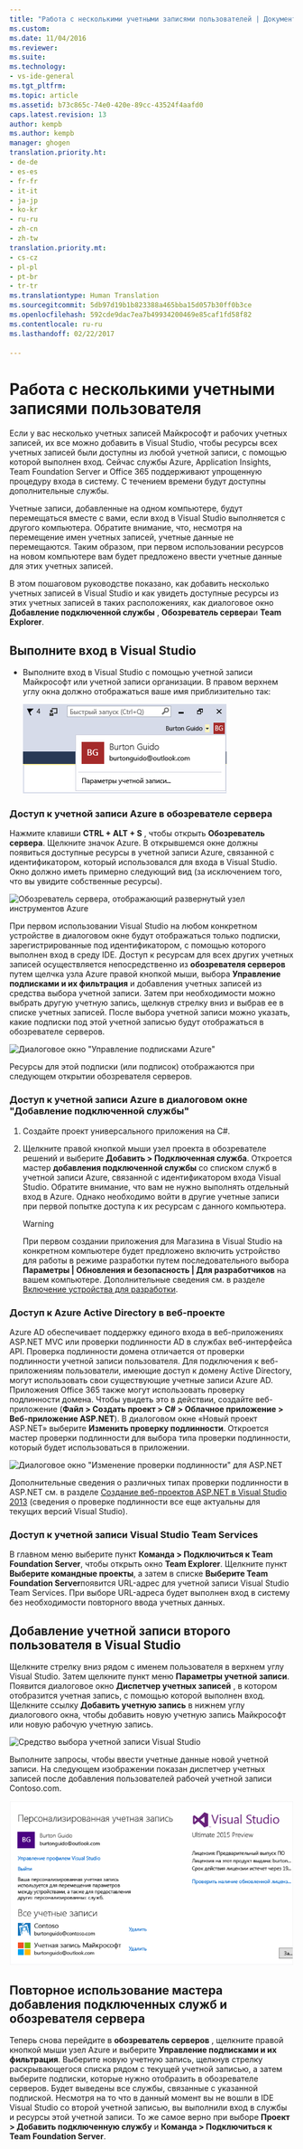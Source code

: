 ```yaml
---
title: "Работа с несколькими учетными записями пользователей | Документы Майкрософт"
ms.custom: 
ms.date: 11/04/2016
ms.reviewer: 
ms.suite: 
ms.technology:
- vs-ide-general
ms.tgt_pltfrm: 
ms.topic: article
ms.assetid: b73c865c-74e0-420e-89cc-43524f4aafd0
caps.latest.revision: 13
author: kempb
ms.author: kempb
manager: ghogen
translation.priority.ht:
- de-de
- es-es
- fr-fr
- it-it
- ja-jp
- ko-kr
- ru-ru
- zh-cn
- zh-tw
translation.priority.mt:
- cs-cz
- pl-pl
- pt-br
- tr-tr
ms.translationtype: Human Translation
ms.sourcegitcommit: 5db97d19b1b823388a465bba15d057b30ff0b3ce
ms.openlocfilehash: 592cde9dac7ea7b49934200469e85caf1fd58f82
ms.contentlocale: ru-ru
ms.lasthandoff: 02/22/2017

---
```

# <a name="work-with-multiple-user-accounts"></a>Работа с несколькими учетными записями пользователя
Если у вас несколько учетных записей Майкрософт и рабочих учетных записей, их все можно добавить в Visual Studio, чтобы ресурсы всех учетных записей были доступны из любой учетной записи, с помощью которой выполнен вход. Сейчас службы Azure, Application Insights, Team Foundation Server и Office 365 поддерживают упрощенную процедуру входа в систему. С течением времени будут доступны дополнительные службы.

 Учетные записи, добавленные на одном компьютере, будут перемещаться вместе с вами, если вход в Visual Studio выполняется с другого компьютера. Обратите внимание, что, несмотря на перемещение имен учетных записей, учетные данные не перемещаются. Таким образом, при первом использовании ресурсов на новом компьютере вам будет предложено ввести учетные данные для этих учетных записей.  

 В этом пошаговом руководстве показано, как добавить несколько учетных записей в Visual Studio и как увидеть доступные ресурсы из этих учетных записей в таких расположениях, как диалоговое окно **Добавление подключенной службы** , **Обозреватель сервера**и **Team Explorer**.  

## <a name="sign-in-to-visual-studio"></a>Выполните вход в Visual Studio  

- Выполните вход в Visual Studio с помощью учетной записи Майкрософт или учетной записи организации. В правом верхнем углу окна должно отображаться ваше имя приблизительно так:  

     ![Текущий вошедший в систему пользователь](../ide/media/vs2015_username.png "Имя_пользователя_VS2015")  

### <a name="access-your-azure-account-in-server-explorer"></a>Доступ к учетной записи Azure в обозревателе сервера  
 Нажмите клавиши **CTRL + ALT + S** , чтобы открыть **Обозреватель сервера**. Щелкните значок Azure. В открывшемся окне должны появиться доступные ресурсы в учетной записи Azure, связанной с идентификатором, который использовался для входа в Visual Studio. Окно должно иметь примерно следующий вид (за исключением того, что вы увидите собственные ресурсы).

 ![Обозреватель сервера, отображающий развернутый узел инструментов Azure](../ide/media/vs2015_serverexplorer.png "Обозреватель_сервера_VS2015_")  

 При первом использовании Visual Studio на любом конкретном устройстве в диалоговом окне будут отображаться только подписки, зарегистрированные под идентификатором, с помощью которого выполнен вход в среду IDE. Доступ к ресурсам для всех других учетных записей осуществляется непосредственно из **обозревателя серверов** путем щелчка узла Azure правой кнопкой мыши, выбора **Управление подписками и их фильтрация** и добавления учетных записей из средства выбора учетной записи. Затем при необходимости можно выбрать другую учетную запись, щелкнув стрелку вниз и выбрав ее в списке учетных записей. После выбора учетной записи можно указать, какие подписки под этой учетной записью будут отображаться в обозревателе серверов.  

 ![Диалоговое окно "Управление подписками Azure"](../ide/media/vs2015_manage_subs.png "управление_подписками_vs2015")  

 Ресурсы для этой подписки (или подписок) отображаются при следующем открытии обозревателя серверов.  

### <a name="access-your-azure-account-via-add-connected-service-dialog"></a>Доступ к учетной записи Azure в диалоговом окне "Добавление подключенной службы"  

1.  Создайте проект универсального приложения на C#.  

2.  Щелкните правой кнопкой мыши узел проекта в обозревателе решений и выберите **Добавить > Подключенная служба**. Откроется мастер **добавления подключенной службы** со списком служб в учетной записи Azure, связанной с идентификатором входа Visual Studio. Обратите внимание, что вам не нужно выполнять отдельный вход в Azure. Однако необходимо войти в другие учетные записи при первой попытке доступа к их ресурсам с данного компьютера.  

    > [!WARNING]
    >  При первом создании приложения для Магазина в Visual Studio на конкретном компьютере будет предложено включить устройство для работы в режиме разработки путем последовательного выбора **Параметры | Обновления и безопасность | Для разработчиков**  на вашем компьютере. Дополнительные сведения см. в разделе [Включение устройства для разработки](https://msdn.microsoft.com/en-us/library/windows/apps/dn706236.aspx).  

###  <a name="access_azure"></a> Доступ к Azure Active Directory в веб-проекте  
 Azure AD обеспечивает поддержку единого входа в веб-приложениях ASP.NET MVC или проверки подлинности AD в службах веб-интерфейса API. Проверка подлинности домена отличается от проверки подлинности учетной записи пользователя. Для подключения к веб-приложениям пользователи, имеющие доступ к домену Active Directory, могут использовать свои существующие учетные записи Azure AD. Приложения Office 365 также могут использовать проверку подлинности домена. Чтобы увидеть это в действии, создайте веб-приложение (**Файл > Создать проект > C# > Облачное приложение > Веб-приложение ASP.NET**). В диалоговом окне «Новый проект ASP.NET» выберите **Изменить проверку подлинности**. Откроется мастер проверки подлинности для выбора типа проверки подлинности, который будет использоваться в приложении.  

 ![Диалоговое окно "Изменение проверки подлинности" для ASP.NET](../ide/media/vs2015_change_authentication.png "изменение_проверки_подлинности_VS2015")  

 Дополнительные сведения о различных типах проверки подлинности в ASP.NET см. в разделе [Создание веб-проектов ASP.NET в Visual Studio 2013](http://www.asp.net/visual-studio/overview/2013/creating-web-projects-in-visual-studio#orgauth) (сведения о проверке подлинности все еще актуальны для текущих версий Visual Studio).  

### <a name="access-your-visual-studio-team-services-account"></a>Доступ к учетной записи Visual Studio Team Services  
 В главном меню выберите пункт **Команда > Подключиться к Team Foundation Server**, чтобы открыть окно **Team Explorer**. Щелкните пункт **Выберите командные проекты**, а затем в списке **Выберите Team Foundation Server**появится URL-адрес для учетной записи Visual Studio Team Services. При выборе URL-адреса будет выполнен вход в систему без необходимости повторного ввода учетных данных.  

## <a name="add-a-second-user-account-to-visual-studio"></a>Добавление учетной записи второго пользователя в Visual Studio  
 Щелкните стрелку вниз рядом с именем пользователя в верхнем углу Visual Studio. Затем щелкните пункт меню **Параметры учетной записи**. Появится диалоговое окно **Диспетчер учетных записей** , в котором отобразится учетная запись, с помощью которой выполнен вход. Щелкните ссылку **Добавить учетную запись** в нижнем углу диалогового окна, чтобы добавить новую учетную запись Майкрософт или новую рабочую учетную запись.  

 ![Средство выбора учетной записи Visual Studio](../ide/media/vs2015_acct_picker.png "средство_выбора_учетной_записи_VS2015")  

 Выполните запросы, чтобы ввести учетные данные новой учетной записи. На следующем изображении показан диспетчер учетных записей после добавления пользователей рабочей учетной записи Contoso.com.  

 ![Диспетчер учетных записей](../ide/media/vs2015_accountmanager.gif "диспетчер_учетных_записей_VS2015")  

## <a name="revisit-the-add-connected-services-wizard-and-server-explorer"></a>Повторное использование мастера добавления подключенных служб и обозревателя сервера  
 Теперь снова перейдите в **обозреватель серверов** , щелкните правой кнопкой мыши узел Azure и выберите **Управление подписками и их фильтрация**. Выберите новую учетную запись, щелкнув стрелку раскрывающегося списка рядом с текущей учетной записью, а затем выберите подписки, которые нужно отобразить в обозревателе серверов. Будет выведены все службы, связанные с указанной подпиской. Несмотря на то что в данный момент вы не вошли в IDE Visual Studio со второй учетной записью, вы выполнили вход в службы и ресурсы этой учетной записи. То же самое верно при выборе **Проект > Добавить подключенную службу** и **Команда > Подключиться к Team Foundation Server**.

